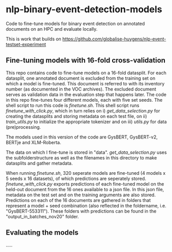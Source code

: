 # nlp-binary-event-detection-models
Code to fine-tune models for binary event detection on annotated documents on an HPC and evaluate locally.

This is work that builds on https://github.com/globalise-huygens/nlp-event-testset-experiment

## Fine-tuning models with 16-fold cross-validation

This repo contains code to fine-tune models on a 16-fold datasplit. For each datasplit, one annotated document is excluded from the training set on which a model is fine-tuned. This document is referred to with its inventory number (as documented in the VOC archives). The excluded document serves as validation data in the evaluation step that happens later. The code in this repo fine-tunes four different models, each with five set seeds. The shell script to run this code is _finetune.sh_. This shell script runs _finetune_with_click.py_, which in turn relies on i) _get_data_selection.py_ for creating the datasplits and storing metadata on each test file, on ii) _train_utils.py_ to initialize the appropriate tokenizer and on iii) _utils.py_ for data (pre)processing. 

The models used in this version of the code are GysBERT, GysBERT-v2, BERTje and XLM-Roberta.

The data on which I fine-tune is stored in "data". _get_data_selection.py_ uses the subfolderstructure as well as the filenames in this directory to make datasplits and gather metadata.

When running _finetune.sh_, 320 seperate models are fine-tuned (4 models x 5 seeds x 16 datasets), of which predictions are seperately stored. _finetune_with_click.py_ exports predictions of each fine-tuned model on the held-out document from the 16 ones available to a json file. In this json file, metadata on the test set and on the training arguments are also stored. Predictions on each of the 16 documents are gathered in folders that represent a model + seed combination (also reflected in the foldername, i.e. "GysBERT-553311"). These folders with predictions can be found in the "output_in_batches_nov20" folder.

## Evaluating the models
.....


